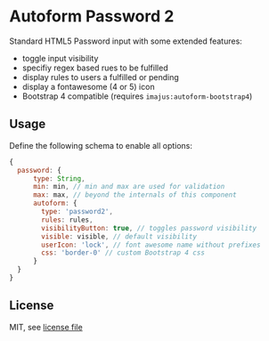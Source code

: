 # Autoform Password 2

Standard HTML5 Password input with some extended features:

* toggle input visibility
* specifiy regex based rues to be fulfilled
* display rules to users a fulfilled or pending
* display a fontawesome (4 or 5) icon
* Bootstrap 4 compatible (requires `imajus:autoform-bootstrap4`)

## Usage

Define the following schema to enable all options:

```javascript
{
  password: {
      type: String,
      min: min, // min and max are used for validation
      max: max, // beyond the internals of this component
      autoform: {
        type: 'password2',
        rules: rules,
        visibilityButton: true, // toggles password visibility
        visible: visible, // default visibility
        userIcon: 'lock', // font awesome name without prefixes
        css: 'border-0' // custom Bootstrap 4 css
      }
  }
}
``` 

## License

MIT, see [license file](LICENSE.md)
